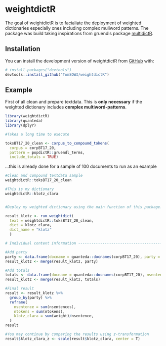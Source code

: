 
<!-- README.md is generated from README.Rmd. Please edit that file -->

# weightdictR

<!-- badges: start -->
<!-- badges: end -->

The goal of weightdictR is to facialiate the deployment of weighted
dictionaries especially ones including complex muliword patterns. The
package was build taking inspirations from gruendls package
[multidictR](https://github.com/jogrue/multidictR).

## Installation

You can install the development version of weightdictR from
[GitHub](https://github.com/) with:

``` r
# install.packages("devtools")
devtools::install_github("TomSOWI/weightdictR")
```

## Example

First of all clean and prepare textdata. This is **only necessary** if
the weighted dictionary includes **complex multiword-patterns**.

``` r
library(weightdictR)
library(quanteda)
library(dplyr)

#Takes a long time to execute

toksBT17_20_clean <- corpus_to_compound_tokens(
  corpus = corpBT17_20,
  pattern = popdictR::gruendl_terms,
  include_totals = TRUE)
```

…this is already done for a sample of 100 documents to run as an example

``` r
#Clean and compound textdata sample
weightdictR::toksBT17_20_clean

#This is my dictionary
weightdictR::klotz_clara


#Deploy my weighted dictionary using the main function of this package: run_weightdict

result_klotz <- run_weightdict(
  text = weightdictR::toksBT17_20_clean,
  dict = klotz_clara,
  dict_name = "klotz"
  )

# Individual context information -----------------------------------------------

#Add party 
party <- data.frame(docname = quanteda::docnames(corpBT17_20), party = docvars(corpBT17_20)$party)
result_klotz <- merge(result_klotz, party)

#Add totals
totals <- data.frame(docname = quanteda::docnames(corpBT17_20), nsentences = nsentence(corpBT17_20), ntokens = ntoken(corpBT17_20))
result_klotz <- merge(result_klotz, totals)

#Final result
result <- result_klotz %>%
  group_by(party) %>%
  reframe(
    nsentence = sum(nsentences),
    ntokens = sum(ntokens),
    klotz_clara = sum(weight)/nsentence,
  )
result

#You may continue by comparing the results using z-transformation
result$klotz_clara_z <- scale(result$klotz_clara, center = T)
```
